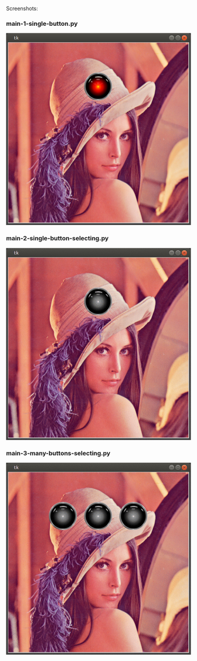 Screenshots: 

### main-1-single-button.py

![#1](screenshots/main-1.png?raw=true) 

### main-2-single-button-selecting.py

![#2](screenshots/main-2-screenshot.gif?raw=true) 

### main-3-many-buttons-selecting.py

![#2](screenshots/main-3-screenshot.gif?raw=true) 
